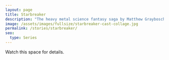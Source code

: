 ```yaml
---
layout: page
title: Starbreaker
description: "The heavy metal science fantasy saga by Matthew Graybosch, and the novel that started it all."
image: /assets/images/fullsize/starbreaker-cast-collage.jpg
permalink: /stories/starbreaker/
seo:
  type: Series 
---
```

Watch this space for details.